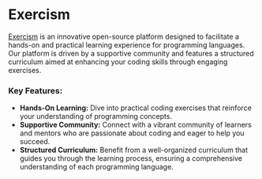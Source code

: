 # Exercism

[Exercism](https://exercism.org) is an innovative open-source platform designed to facilitate a hands-on and practical learning experience for programming languages. Our platform is driven by a supportive community and features a structured curriculum aimed at enhancing your coding skills through engaging exercises.

### Key Features:
- **Hands-On Learning:** Dive into practical coding exercises that reinforce your understanding of programming concepts.
- **Supportive Community:** Connect with a vibrant community of learners and mentors who are passionate about coding and eager to help you succeed.
- **Structured Curriculum:** Benefit from a well-organized curriculum that guides you through the learning process, ensuring a comprehensive understanding of each programming language.
